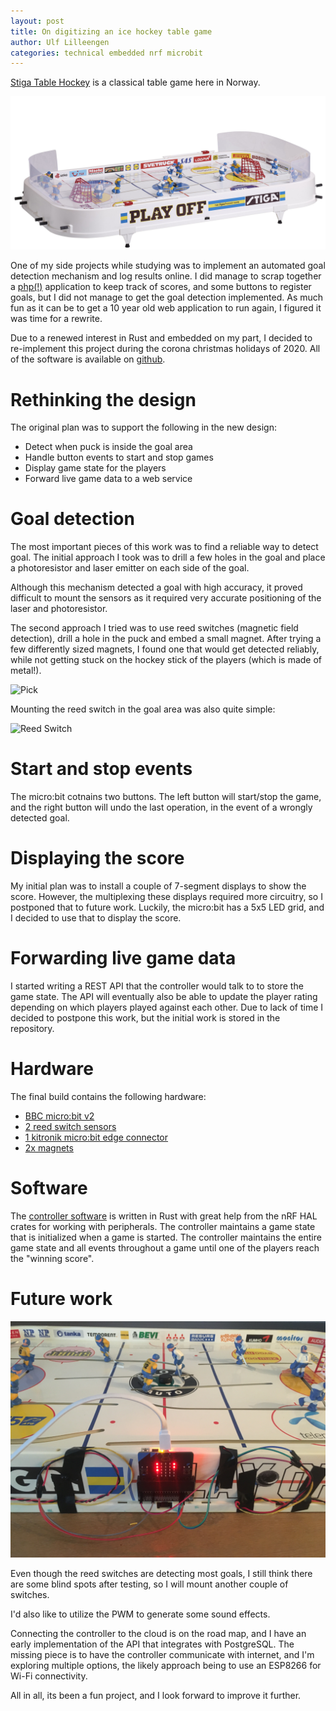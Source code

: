 ```yaml
---
layout: post
title: On digitizing an ice hockey table game
author: Ulf Lilleengen
categories: technical embedded nrf microbit
---
```


[Stiga Table Hockey](https://www.stigasports.com/eu/leisure-play/table-games/table-hockey) is a classical table game here in Norway. 

![Stiga](/images/stigadigi/stiga.png)

One of my side projects while studying was to implement an automated goal detection mechanism and log results online. I did manage to scrap together a [php(!)](https://github.com/lulf/stigadigi/tree/ecdd4e0f8953c1d14f7a9ecd41f7055be03fa4a3) application to keep track of scores, and some buttons to register goals, but I did not manage to get the goal detection implemented. As much fun as it can be to get a 10 year old web application to run again, I figured it was time for a rewrite.

Due to a renewed interest in Rust and embedded on my part, I decided to re-implement this project during the corona christmas holidays of 2020. All of the software is available on [github](https://github.com/lulf/stigadigi).

# Rethinking the design

The original plan was to support the following in the new design:

* Detect when puck is inside the goal area
* Handle button events to start and stop games
* Display game state for the players
* Forward live game data to a web service 

# Goal detection

The most important pieces of this work was to find a reliable way to detect goal. The initial approach I took was to drill a few holes in the goal and place a photoresistor and laser emitter on each side of the goal.

Although this mechanism detected a goal with high accuracy, it proved difficult to mount the sensors as it required very accurate positioning of the laser and photoresistor. 

The second approach I tried was to use reed switches (magnetic field detection), drill a hole in the puck and embed a small magnet. After trying a few differently sized magnets, I found one that would get detected reliably, while not getting stuck on the hockey stick of the players (which is made of metal!).

![Pick](/images/stigadigi/IMG_5633.png)

Mounting the reed switch in the goal area was also quite simple:

![Reed Switch](/images/stigadigi/IMG_5635.png)

# Start and stop events

The micro:bit cotnains two buttons. The left button will start/stop the game, and the right button will undo the last operation, in the event of a wrongly detected goal.

# Displaying the score

My initial plan was to install a couple of 7-segment displays to show the score. However, the multiplexing these displays required more circuitry, so I postponed that to future work. Luckily, the micro:bit has a 5x5 LED grid, and I decided to use that to display the score.

# Forwarding live game data

I started writing a REST API that the controller would talk to to store the game state. The API will eventually also be able to update the player rating depending on which players played against each other. Due to lack of time I decided to postpone this work, but the initial work is stored in the repository.

# Hardware

The final build contains the following hardware:

* [BBC micro:bit v2](https://microbit.org)
* [2 reed switch sensors](https://en.wikipedia.org/wiki/Reed_switch)
* [1 kitronik micro:bit edge connector](https://kitronik.co.uk/products/5601b-edge-connector-breakout-board-for-bbc-microbit-pre-built)
* [2x magnets](https://panduro.com/nb-no/products/skap-dekorer/dekormaterialer/magneter/supermagneter-5-mm-8-stk-731506?gclid=Cj0KCQiA0MD_BRCTARIsADXoopZKlUlj-e5vbmtTgQk6C4E9O56M1JdxdqHY9Q0D1D-SrRs-FKHTrV8aAm9KEALw_wcB#fo_c=3247&fo_k=b9dcf4a03db370cefee944a3aadadb1a&fo_s=gplano)

# Software

The [controller software](https://github.com/lulf/stigadigi) is written in Rust with great help from the nRF HAL crates for working with peripherals. The controller maintains a game state that is initialized when a game is started. The controller maintains the entire game state and all events throughout a game until one of the players reach the "winning score". 

# Future work

![Finished!](/images/stigadigi/Fil_003.jpeg)

Even though the reed switches are detecting most goals, I still think there are some blind spots after testing, so I will mount another couple of switches.

I'd also like to utilize the PWM to generate some sound effects.

Connecting the controller to the cloud is on the road map, and I have an early implementation of the API that integrates with PostgreSQL. The missing piece is to have the controller communicate with internet, and I'm exploring multiple options, the likely approach being to use an ESP8266 for Wi-Fi connectivity.

All in all, its been a fun project, and I look forward to improve it further.
